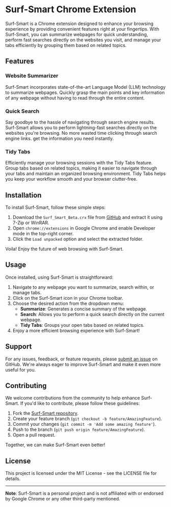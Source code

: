 
# Surf-Smart Chrome Extension

Surf-Smart is a Chrome extension designed to enhance your browsing experience by providing convenient features right at your fingertips. With Surf-Smart, you can summarize webpages for quick understanding, perform fast searches directly on the websites you visit, and manage your tabs efficiently by grouping them based on related topics.

## Features

### Website Summarizer

Surf-Smart incorporates state-of-the-art Language Model (LLM) technology to summarize webpages. Quickly grasp the main points and key information of any webpage without having to read through the entire content.

### Quick Search

Say goodbye to the hassle of navigating through search engine results. Surf-Smart allows you to perform lightning-fast searches directly on the websites you're browsing. No more wasted time clicking through search engine links. get the information you need instantly.

### Tidy Tabs

Efficiently manage your browsing sessions with the Tidy Tabs feature. Group tabs based on related topics, making it easier to navigate through your tabs and maintain an organized browsing environment. Tidy Tabs helps you keep your workflow smooth and your browser clutter-free.

## Installation

To install Surf-Smart, follow these simple steps:

1.  Download the `Surf_Smart_Beta.crx` file from [GitHub](https://github.com/VRtheKing/Surf-Smart/releases) and extract it using 7-Zip or WinRAR.
2.  Open `chrome://extensions` in Google Chrome and enable Developer mode in the top-right corner.
3.  Click the `Load unpacked` option and select the extracted folder.

Voila! Enjoy the future of web browsing with Surf-Smart.

## Usage

Once installed, using Surf-Smart is straightforward:

1.  Navigate to any webpage you want to summarize, search within, or manage tabs.
2.  Click on the Surf-Smart icon in your Chrome toolbar.
3.  Choose the desired action from the dropdown menu:
    -   **Summarize**: Generates a concise summary of the webpage.
    -   **Search**: Allows you to perform a quick search directly on the current webpage.
    -   **Tidy Tabs**: Groups your open tabs based on related topics.
4.  Enjoy a more efficient browsing experience with Surf-Smart!

## Support

For any issues, feedback, or feature requests, please [submit an issue](https://github.com/VRtheKing/Surf-Smart/issues) on GitHub. We're always eager to improve Surf-Smart and make it even more useful for you.

## Contributing

We welcome contributions from the community to help enhance Surf-Smart. If you'd like to contribute, please follow these guidelines:

1.  Fork the [Surf-Smart repository](https://github.com/VRtheKing/Surf-Smart).
2.  Create your feature branch (`git checkout -b feature/AmazingFeature`).
3.  Commit your changes (`git commit -m 'Add some amazing feature'`).
4.  Push to the branch (`git push origin feature/AmazingFeature`).
5.  Open a pull request.

Together, we can make Surf-Smart even better!

## License

This project is licensed under the MIT License - see the LICENSE file for details.

----------

**Note**: Surf-Smart is a personal project and is not affiliated with or endorsed by Google Chrome or any other third-party mentioned.